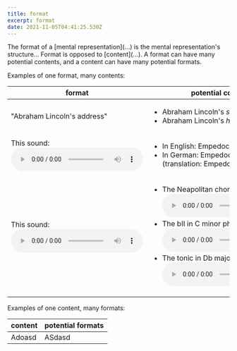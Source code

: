 ```yaml
---
title: format
excerpt: format
date: 2021-11-05T04:41:25.530Z
---
```

The format of a \[mental representation](...) is the mental representation's structure... Format is opposed to \[content](...). A format can have many potential contents, and a content can have many potential formats. 

Examples of one format, many contents:

| format                                                                                                | potential contents                                                                                                                                                                                                                                                                                                                                                                                   |
| ----------------------------------------------------------------------------------------------------- | ---------------------------------------------------------------------------------------------------------------------------------------------------------------------------------------------------------------------------------------------------------------------------------------------------------------------------------------------------------------------------------------------------- |
| "Abraham Lincoln's address"                                                                           | <ul> <li>Abraham Lincoln's *speech*.</li> <li>Abraham Lincoln's *home address*.</li> </ul>                                                                                                                                                                                                                                                                                                             |
| This sound: <audio controls> <source src="/uploads/empedocles-leaped.wav" type="audio/wav" /></audio> | <ul> <li>In English: Empedocles *leaped*.</li> <li>In German: Empedocles *liebt*. (translation: Empedocles loves)</li> </ul>                                                                                                                                                                                                                                                                         |
| This sound: <audio controls> <source src="/uploads/db-major.wav" type="audio/wav" /></audio>          | <ul> <li>The Neapolitan chord in C major<audio controls> <source src="/uploads/neapolitan-in-c-major.wav" type="audio/wav" /></audio></li> <li>The bII in C minor phrygian <audio controls> <source src="/uploads/bii-in-c-phrygian.wav" type="audio/wav" /></audio></li> <li>The tonic in Db major<audio controls> <source src="/uploads/db-major-tonic.wav" type="audio/wav" /></audio></li> </ul> |

Examples of one content, many formats:

| content | potential formats |
| ------- | ----------------- |
| Adoasd  | ASdasd            |